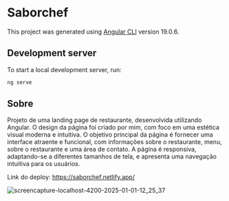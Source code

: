 # Saborchef

This project was generated using [Angular CLI](https://github.com/angular/angular-cli) version 19.0.6.

## Development server

To start a local development server, run:

```bash
ng serve
```

## Sobre
Projeto de uma landing page de restaurante, desenvolvida utilizando Angular. O design da página foi criado por mim, com foco em uma estética visual moderna e intuitiva.
O objetivo principal da página é fornecer uma interface atraente e funcional, com informações sobre o restaurante, menu, sobre o restaurante e uma área de contato.
A página é responsiva, adaptando-se a diferentes tamanhos de tela, e apresenta uma navegação intuitiva para os usuários.

Link do deploy: https://saborchef.netlify.app/

![screencapture-localhost-4200-2025-01-01-12_25_37](https://github.com/user-attachments/assets/e7e8e203-b105-4f54-ab1a-d64687e33e31)
